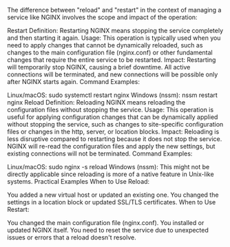 The difference between "reload" and "restart" in the context of managing a service like NGINX involves the scope and impact of the operation:

Restart
Definition: Restarting NGINX means stopping the service completely and then starting it again.
Usage: This operation is typically used when you need to apply changes that cannot be dynamically reloaded, such as changes to the main configuration file (nginx.conf) or other fundamental changes that require the entire service to be restarted.
Impact: Restarting will temporarily stop NGINX, causing a brief downtime. All active connections will be terminated, and new connections will be possible only after NGINX starts again.
Command Examples:

Linux/macOS: sudo systemctl restart nginx
Windows (nssm): nssm restart nginx
Reload
Definition: Reloading NGINX means reloading the configuration files without stopping the service.
Usage: This operation is useful for applying configuration changes that can be dynamically applied without stopping the service, such as changes to site-specific configuration files or changes in the http, server, or location blocks.
Impact: Reloading is less disruptive compared to restarting because it does not stop the service. NGINX will re-read the configuration files and apply the new settings, but existing connections will not be terminated.
Command Examples:

Linux/macOS: sudo nginx -s reload
Windows (nssm): This might not be directly applicable since reloading is more of a native feature in Unix-like systems.
Practical Examples
When to Use Reload:

You added a new virtual host or updated an existing one.
You changed the settings in a location block or updated SSL/TLS certificates.
When to Use Restart:

You changed the main configuration file (nginx.conf).
You installed or updated NGINX itself.
You need to reset the service due to unexpected issues or errors that a reload doesn't resolve.